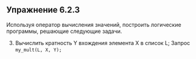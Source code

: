 ## Упражнение 6.2.3

Используя оператор вычисления значений, построить логические программы, решающие следующие задачи.

3. Вычислить кратность Y вхождения элемента X в список L;
Запрос `my_mult(L, X, Y);`
